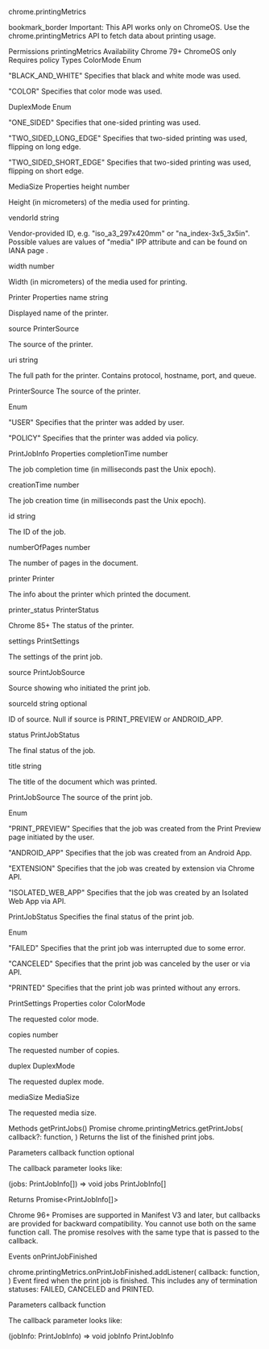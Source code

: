 chrome.printingMetrics 

bookmark_border
Important: This API works only on ChromeOS.
Use the chrome.printingMetrics API to fetch data about printing usage.

Permissions
printingMetrics
Availability
Chrome 79+ ChromeOS only Requires policy
Types
ColorMode
Enum

"BLACK_AND_WHITE"
Specifies that black and white mode was used.

"COLOR"
Specifies that color mode was used.

DuplexMode
Enum

"ONE_SIDED"
Specifies that one-sided printing was used.

"TWO_SIDED_LONG_EDGE"
Specifies that two-sided printing was used, flipping on long edge.

"TWO_SIDED_SHORT_EDGE"
Specifies that two-sided printing was used, flipping on short edge.

MediaSize
Properties
height
number

Height (in micrometers) of the media used for printing.

vendorId
string

Vendor-provided ID, e.g. "iso_a3_297x420mm" or "na_index-3x5_3x5in". Possible values are values of "media" IPP attribute and can be found on IANA page .

width
number

Width (in micrometers) of the media used for printing.

Printer
Properties
name
string

Displayed name of the printer.

source
PrinterSource

The source of the printer.

uri
string

The full path for the printer. Contains protocol, hostname, port, and queue.

PrinterSource
The source of the printer.

Enum

"USER"
Specifies that the printer was added by user.

"POLICY"
Specifies that the printer was added via policy.

PrintJobInfo
Properties
completionTime
number

The job completion time (in milliseconds past the Unix epoch).

creationTime
number

The job creation time (in milliseconds past the Unix epoch).

id
string

The ID of the job.

numberOfPages
number

The number of pages in the document.

printer
Printer

The info about the printer which printed the document.

printer_status
PrinterStatus

Chrome 85+
The status of the printer.

settings
PrintSettings

The settings of the print job.

source
PrintJobSource

Source showing who initiated the print job.

sourceId
string optional

ID of source. Null if source is PRINT_PREVIEW or ANDROID_APP.

status
PrintJobStatus

The final status of the job.

title
string

The title of the document which was printed.

PrintJobSource
The source of the print job.

Enum

"PRINT_PREVIEW"
Specifies that the job was created from the Print Preview page initiated by the user.

"ANDROID_APP"
Specifies that the job was created from an Android App.

"EXTENSION"
Specifies that the job was created by extension via Chrome API.

"ISOLATED_WEB_APP"
Specifies that the job was created by an Isolated Web App via API.

PrintJobStatus
Specifies the final status of the print job.

Enum

"FAILED"
Specifies that the print job was interrupted due to some error.

"CANCELED"
Specifies that the print job was canceled by the user or via API.

"PRINTED"
Specifies that the print job was printed without any errors.

PrintSettings
Properties
color
ColorMode

The requested color mode.

copies
number

The requested number of copies.

duplex
DuplexMode

The requested duplex mode.

mediaSize
MediaSize

The requested media size.

Methods
getPrintJobs()
Promise
chrome.printingMetrics.getPrintJobs(
  callback?: function,
)
Returns the list of the finished print jobs.

Parameters
callback
function optional

The callback parameter looks like:

(jobs: PrintJobInfo[]) => void
jobs
PrintJobInfo[]

Returns
Promise<PrintJobInfo[]>

Chrome 96+
Promises are supported in Manifest V3 and later, but callbacks are provided for backward compatibility. You cannot use both on the same function call. The promise resolves with the same type that is passed to the callback.

Events
onPrintJobFinished

chrome.printingMetrics.onPrintJobFinished.addListener(
  callback: function,
)
Event fired when the print job is finished. This includes any of termination statuses: FAILED, CANCELED and PRINTED.

Parameters
callback
function

The callback parameter looks like:


(jobInfo: PrintJobInfo) => void
jobInfo
PrintJobInfo